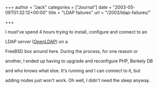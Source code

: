 +++
author = "Jack"
categories = ["Journal"]
date = "2003-05-09T01:32:12+00:00"
title = "LDAP failures"
url = "/2003/ldap-failures/"

+++

I must've spend 4 hours trying to install, configure and connect to an
  

  
LDAP server ([OpenLDAP][1]) on a
  

  
FreeBSD box around here. During the process, for one reason or
  

  
another, I ended up having to upgrade and reconfigure PHP, Berkely DB
  

  
and who knows what else. It's running and I can connect to it, but
  

  
adding nodes just won't work. Oh well, I didn't need the sleep anyway.

 [1]: http://www.openldap.org/